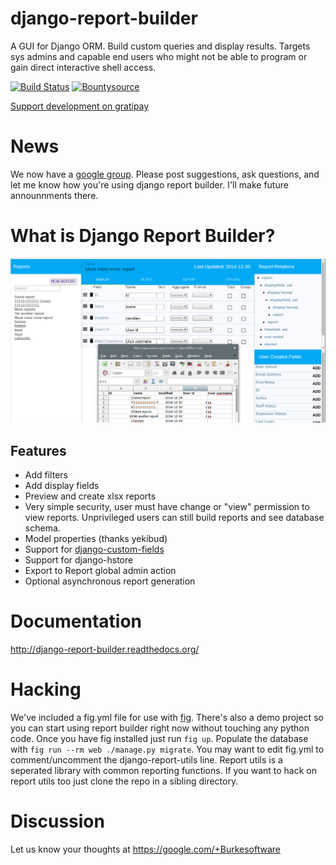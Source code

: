 django-report-builder
=====================

A GUI for Django ORM. Build custom queries and display results. 
Targets sys admins and capable end users who might not be able to program or gain direct interactive shell access.

[![Build Status](https://travis-ci.org/burke-software/django-report-builder.png?branch=master)](https://travis-ci.org/burke-software/django-report-builder) [![Bountysource](https://www.bountysource.com/badge/tracker?tracker_id=314767)](https://www.bountysource.com/trackers/314767-burke-software-django-report-builder?utm_source=314767&utm_medium=shield&utm_campaign=TRACKER_BADGE)

[Support development on gratipay](http://www.gratipay.com/bufke)

# News

We now have a [google group](https://groups.google.com/forum/#!forum/django-report-builder/). Please post suggestions, ask questions, and let me know how you're using django report builder. I'll make future announnments there.

# What is Django Report Builder?

![](docs/screenshots/reportbuilderscreen.png)

## Features

- Add filters
- Add display fields
- Preview and create xlsx reports
- Very simple security, user must have change or "view" permission to view 
reports. Unprivileged users can still build reports and see database schema.
- Model properties (thanks yekibud)
- Support for [django-custom-fields](https://github.com/burke-software/django-custom-field)
- Support for django-hstore
- Export to Report global admin action
- Optional asynchronous report generation

# Documentation

http://django-report-builder.readthedocs.org/

# Hacking

We've included a fig.yml file for use with [fig](http://fig.sh/). There's also a demo project so you can start using report builder right now without touching any python code.
Once you have fig installed just run `fig up`. Populate the database with `fig run --rm web ./manage.py migrate`. 
You may want to edit fig.yml to comment/uncomment the django-report-utils line. Report utils is a seperated library with common reporting functions. If you want to hack on report utils too just clone the repo in a sibling directory.

# Discussion

Let us know your thoughts at https://google.com/+Burkesoftware

[2.x]: https://github.com/burke-software/django-report-builder/tree/2.x
